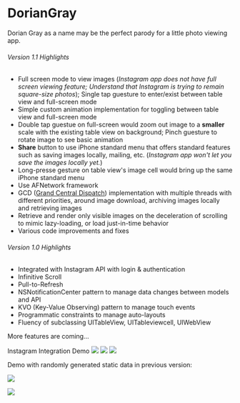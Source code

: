 # DorianGray
Dorian Gray as a name may be the perfect parody for a little photo viewing app.

###### Version 1.1 Highlights
- Full screen mode to view images (*Instagram app does not have full screen viewing feature; Understand that Instagram is trying to remain square-size photos*); Single tap guesture to enter/exist between table view and full-screen mode
- Simple custom animation implementation for toggling between table view and full-screen mode
- Double tap guestue on full-screen would zoom out image to a **smaller** scale with the existing table view on background; Pinch guesture to rotate image to see basic animation
- **Share** button to use iPhone standard menu that offers standard features such as saving images locally, mailing, etc. (*Instagram app won't let you save the images locally yet.*)
- Long-presse gesture on table view's image cell would bring up the same iPhone standard menu
- Use AFNetwork framework
- GCD ([Grand Central Dispatch](https://developer.apple.com/library/ios/documentation/Performance/Reference/GCD_libdispatch_Ref/)) implementation with multiple threads with different priorities, around image download, archiving images locally and retrieving images
- Retrieve and render only visible images on the deceleration of scrolling to mimic lazy-loading, or load just-in-time behavior
- Various code improvements and fixes

###### Version 1.0 Highlights
- Integrated with Instagram API with login & authentication
- Infinitive Scroll
- Pull-to-Refresh
- NSNotificationCenter pattern to manage data changes between models and API
- KVO (Key-Value Observing) pattern to manage touch events
- Programmatic constraints to manage auto-layouts
- Fluency of subclassing UITableView, UITableviewcell, UIWebView

More features are coming...

Instagram Integration Demo
![](https://farm8.staticflickr.com/7712/17111018897_4da01a90d4_c.jpg)
![](https://farm9.staticflickr.com/8691/16698207873_c496ee602a_c.jpg)
![](https://farm9.staticflickr.com/8766/17130680898_07dde11491_c.jpg)

Demo with randomly generated static data in previous version:

![](https://farm8.staticflickr.com/7682/17085570808_f9fe6f386b_c.jpg)

![](https://farm9.staticflickr.com/8816/17247376276_f1451e3187_c.jpg)
